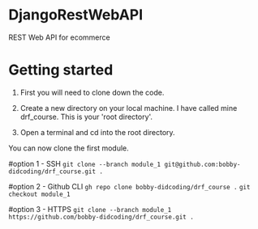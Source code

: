 # DjangoRestWebAPI
REST Web API for ecommerce


# Getting started

1. First you will need to clone down the code.

2. Create a new directory on your local machine. I have called mine drf_course. This is your 'root directory'.

3. Open a terminal and cd into the root directory.

You can now clone the first module.

#option 1 - SSH
```git clone --branch module_1 git@github.com:bobby-didcoding/drf_course.git .```

#option 2 - Github CLI
```gh repo clone bobby-didcoding/drf_course .```
```git checkout module_1```

#option 3 - HTTPS
```git clone --branch module_1 https://github.com/bobby-didcoding/drf_course.git .```
